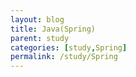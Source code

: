 ```yaml
---
layout: blog
title: Java(Spring)
parent: study
categories: [study,Spring]
permalink: /study/Spring
---
```

